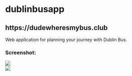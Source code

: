 # dublinbusapp

<h2>https://dudewheresmybus.club</h2>

Web application for planning your journey with Dublin Bus.


<h3>Screenshot:</h3>
<img src="https://i.imgur.com/ha8gLfV.jpg"/>

<br>

<img src="https://i.imgur.com/DG1ij4P.jpg"/>
